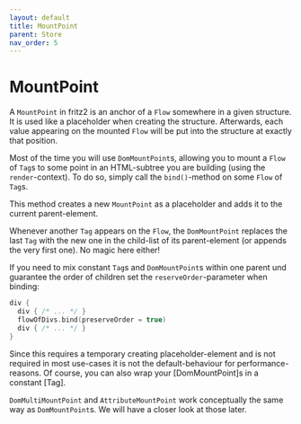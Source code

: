 ```yaml
---
layout: default
title: MountPoint
parent: Store
nav_order: 5
---
```

# MountPoint

A `MountPoint` in fritz2 is an anchor of a `Flow` somewhere in a given structure. It is used like a placeholder when creating the structure. Afterwards, each value appearing on the mounted `Flow` will be put into the structure at exactly that position. 

Most of the time you will use `DomMountPoint`s, allowing you to mount a `Flow` of `Tag`s to some point in an HTML-subtree you are building (using the `render`-context). To do so, simply call the `bind()`-method on some `Flow` of `Tag`s.

This method creates a new `MountPoint` as a placeholder and adds it to the current parent-element. 

Whenever another `Tag` appears on the `Flow`, the `DomMountPoint` replaces the last `Tag` with the new one in the child-list of its parent-element (or appends the very first one). No magic here either!

If you need to mix constant `Tag`s and `DomMountPoint`s within one parent und guarantee the order of children set the `reserveOrder`-parameter when binding:
```kotlin
div {
  div { /* ... */ }
  flowOfDivs.bind(preserveOrder = true)
  div { /* ... */ }
}
```
Since this requires a temporary creating placeholder-element and is not required in most use-cases it is not the default-behaviour for performance-reasons. Of course, you can also wrap your [DomMountPoint]s in a constant [Tag].

`DomMultiMountPoint` and `AttributeMountPoint` work conceptually the same way as `DomMountPoint`s. We will have a closer look at those later.